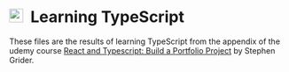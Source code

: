 <h1>
<img width="25" src="https://upload.wikimedia.org/wikipedia/commons/thumb/4/4c/Typescript_logo_2020.svg/512px-Typescript_logo_2020.svg.png?20221110153201" /> &nbsp;Learning TypeScript
</h1>

These files are the results of learning TypeScript from the appendix of the udemy course [React and Typescript: Build a Portfolio Project](https://www.udemy.com/course/react-and-typescript-build-a-portfolio-project/) by Stephen Grider.

